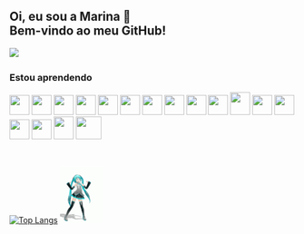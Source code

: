<h2> Oi, eu sou a Marina 🐸 <br> Bem-vindo ao meu GitHub! </h2> <a href="https://www.linkedin.com/in/marina-k-e/">
  <img src="https://img.shields.io/badge/LinkedIn-0077B5?style=for-the-badge&logo=linkedin&logoColor=white"/>
</a>

### Estou aprendendo

<img src="https://cdn.jsdelivr.net/gh/devicons/devicon/icons/c/c-original.svg" width="35" height="35"/> <img src="https://cdn.jsdelivr.net/gh/devicons/devicon/icons/java/java-original.svg" width="35" height="35"/> <img src="https://cdn.jsdelivr.net/gh/devicons/devicon/icons/spring/spring-original.svg" width="35" height="35"/> <img src="https://cdn.jsdelivr.net/gh/devicons/devicon/icons/android/android-original.svg" width="35" height="35"/> <img src="https://cdn.jsdelivr.net/gh/devicons/devicon/icons/javascript/javascript-original.svg" width="35" height="35"/> <img src="https://cdn.jsdelivr.net/gh/devicons/devicon/icons/typescript/typescript-original.svg" width="35" height="35"/> <img src="https://cdn.jsdelivr.net/gh/devicons/devicon/icons/nodejs/nodejs-original.svg" width="35" height="35"/> <img src="https://cdn.jsdelivr.net/gh/devicons/devicon/icons/html5/html5-original.svg" width="35" height="35"/> <img src="https://cdn.jsdelivr.net/gh/devicons/devicon/icons/css3/css3-original.svg" width="35" height="35"/> <img src="https://cdn.jsdelivr.net/gh/devicons/devicon/icons/bulma/bulma-plain.svg" width="35" height="35"/> <img src="https://cdn.jsdelivr.net/gh/devicons/devicon/icons/bootstrap/bootstrap-original.svg" width="35" height="40"/> <img src="https://cdn-icons-png.flaticon.com/512/2772/2772165.png" width="35" height="35"/> <img src="https://cdn.jsdelivr.net/gh/devicons/devicon/icons/php/php-original.svg" width="35" height="35"/> <img src="https://cdn.jsdelivr.net/gh/devicons/devicon/icons/python/python-original.svg" width="35" height="35"/> <img src="https://cdn.jsdelivr.net/gh/devicons/devicon/icons/lua/lua-original-wordmark.svg" width="35" height="35"/> <img src="https://png.pngitem.com/pimgs/s/524-5249292_delphi-logo-hd-png-download.png" width="35" height="40"/> <img src="https://user-images.githubusercontent.com/3613230/41752586-476b0b24-7596-11e8-95fe-8fd3faa21e8a.png" width="45" height="40"/>


<br>

[![Top Langs](https://github-readme-stats.vercel.app/api/top-langs/?username=Marinakrae&layout=compact)](https://github.com/Marinakrae/github-readme-stats) <img src="https://github.com/Marinakrae/imagens_sites/blob/3b8c1d8bc5de029f8b7c133b42deb9ab35e4ed39/miku.gif">


